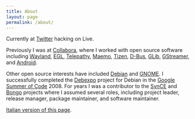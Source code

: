 ```yaml
---
title: About
layout: page
permalink: /about/
---
```


Currently at [Twitter](https://twitter.com) hacking on Live.

Previously I was at [Collabora](http://www.collabora.co.uk/), where I
worked with open source software including
[Wayland](http://wayland.freedesktop.org/),
[EGL](http://www.mesa3d.org/egl.html),
[Telepathy](http://telepathy.freedesktop.org/),
[Maemo](http://www.maemo.org/), [Tizen](http://www.tizen.org/),
[D-Bus](http://dbus.freedesktop.org/), [GLib](http://www.gtk.org/),
[GStreamer](http://gstreamer.freedesktop.org/), and
[Android](http://www.android.org/).

Other open source interests have included
[Debian](https://www.debian.org/) and [GNOME](https://www.gnome.org).
I successfully completed the
[Debexpo](https://wiki.debian.org/Debexpo) project for Debian in the
[Google Summer of
Code](https://developers.google.com/open-source/gsoc/) 2008. For years
I was a contributor to the
[SynCE](http://sourceforge.net/projects/synce/) and
[Bongo](http://gna.org/projects/bongo) projects where I assumed
several roles, including project leader, release manager, package
maintainer, and software maintainer.

[Italian version of this page](/chisono/).
